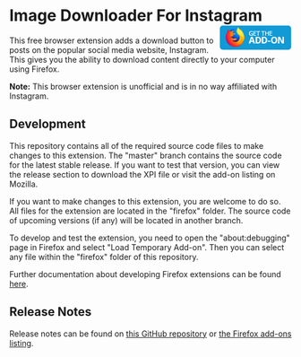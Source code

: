 # Image Downloader For Instagram [<img align="right" src=".github/fxaddon.png">](https://addons.mozilla.org/firefox/addon/image-downloader-1/)

This free browser extension adds a download button to posts on the popular social media website, Instagram. This gives you the ability to download content directly to your computer using Firefox.

**Note:** This browser extension is unofficial and is in no way affiliated with Instagram.

## Development
This repository contains all of the required source code files to make changes to this extension. The "master" branch contains the source code for the latest stable release. If you want to test that version, you can view the release section to download the XPI file or visit the add-on listing on Mozilla.

If you want to make changes to this extension, you are welcome to do so. All files for the extension are located in the "firefox" folder. The source code of upcoming versions (if any) will be located in another branch.

To develop and test the extension, you need to open the "about:debugging" page in Firefox and select "Load Temporary Add-on". Then you can select any file within the "firefox" folder of this repository.

Further documentation about developing Firefox extensions can be found [here](https://developer.mozilla.org/docs/Mozilla/Add-ons/WebExtensions/Your_first_WebExtension).

## Release Notes
Release notes can be found on [this GitHub repository](https://github.com/WesleyBranton/Image-Downloader-For-Instagram/releases) or [the Firefox add-ons listing](https://addons.mozilla.org/firefox/addon/image-downloader-1/versions/).
